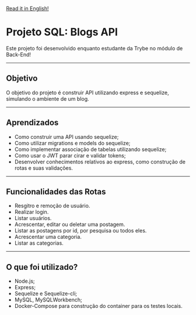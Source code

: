 
[Read it in English!](./README-Eng.md)

# Projeto SQL: Blogs API
Este projeto foi desenvolvido enquanto estudante da Trybe no módulo de Back-End!

---
## Objetivo
O objetivo do projeto é construir API utilizando express e sequelize, simulando o ambiente de um blog.

---
## Aprendizados
 - Como construir uma API usando sequelize;
 - Como utilizar migrations e models do sequelize;
 - Como implementar associação de tabelas utilizando sequelize;
 - Como usar o JWT parar cirar e validar tokens;
 - Desenvolver conhecimentos relativos ao express, como construção de rotas e suas validações.

---
## Funcionalidades das Rotas
 - Resgitro e remoção de usuário.
 - Realizar login.
 - Listar usuários.
 - Acrescentar, editar ou deletar uma postagem.
 - Listar as postagens por id, por pesquisa ou todos eles.
 - Acrescentar uma categoria.
 - Listar as categorias.

---
## O que foi utilizado?
 - Node.js;
 - Express;
 - Sequelize e Sequelize-cli; 
 - MySQL, MySQLWorkbench;
 - Docker-Compose para construção do container para os testes locais.
